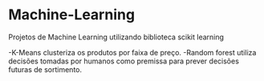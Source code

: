 # Machine-Learning
Projetos de Machine Learning utilizando biblioteca scikit learning

-K-Means clusteriza os produtos por faixa de preço.
-Random forest utiliza decisões tomadas por humanos como premissa para prever decisões futuras de sortimento.
